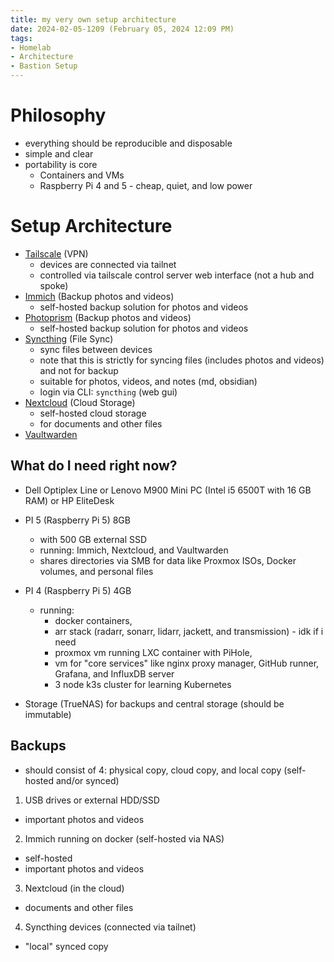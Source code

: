 ```yaml
---
title: my very own setup architecture
date: 2024-02-05-1209 (February 05, 2024 12:09 PM)
tags:
- Homelab
- Architecture
- Bastion Setup
---
```


# Philosophy
- everything should be reproducible and disposable
- simple and clear
- portability is core
  - Containers and VMs
  - Raspberry Pi 4 and 5 - cheap, quiet, and low power

# Setup Architecture
- [Tailscale](https://tailscale.com/) (VPN)
  - devices are connected via tailnet
  - controlled via tailscale control server web interface (not a hub and spoke)
- [Immich](https://immich.app/docs/overview/introduction) (Backup photos and videos)
  - self-hosted backup solution for photos and videos
- [Photoprism](https://) (Backup photos and videos)
  - self-hosted backup solution for photos and videos
- [Syncthing](https://syncthing.net/) (File Sync)
  - sync files between devices
  - note that this is strictly for syncing files (includes photos and videos) and not for backup
  - suitable for photos, videos, and notes (md, obsidian)
  - login via CLI: `syncthing` (web gui)
- [Nextcloud](https://nextcloud.com/) (Cloud Storage)
  - self-hosted cloud storage
  - for documents and other files
- [Vaultwarden]()

## What do I need right now?
- Dell Optiplex Line or Lenovo M900 Mini PC (Intel i5 6500T with 16 GB RAM) or HP EliteDesk
- PI 5 (Raspberry Pi 5) 8GB
  - with 500 GB external SSD
  - running: Immich, Nextcloud, and Vaultwarden
  - shares directories via SMB for data like Proxmox ISOs, Docker volumes, and personal files
- PI 4 (Raspberry Pi 5) 4GB
  - running: 
    - docker containers,
    - arr stack (radarr, sonarr, lidarr, jackett, and transmission) - idk if i need
    - proxmox vm running LXC container with PiHole,
    - vm for "core services" like nginx proxy manager, GitHub runner, Grafana, and InfluxDB server
    - 3 node k3s cluster for learning Kubernetes

- Storage (TrueNAS) for backups and central storage (should be immutable)

## Backups
- should consist of 4: physical copy, cloud copy, and local copy (self-hosted and/or synced)
1. USB drives or external HDD/SSD
  - important photos and videos
2. Immich running on docker (self-hosted via NAS)
  - self-hosted
  - important photos and videos
3. Nextcloud (in the cloud)
  - documents and other files
4. Syncthing devices (connected via tailnet)
  - "local" synced copy
